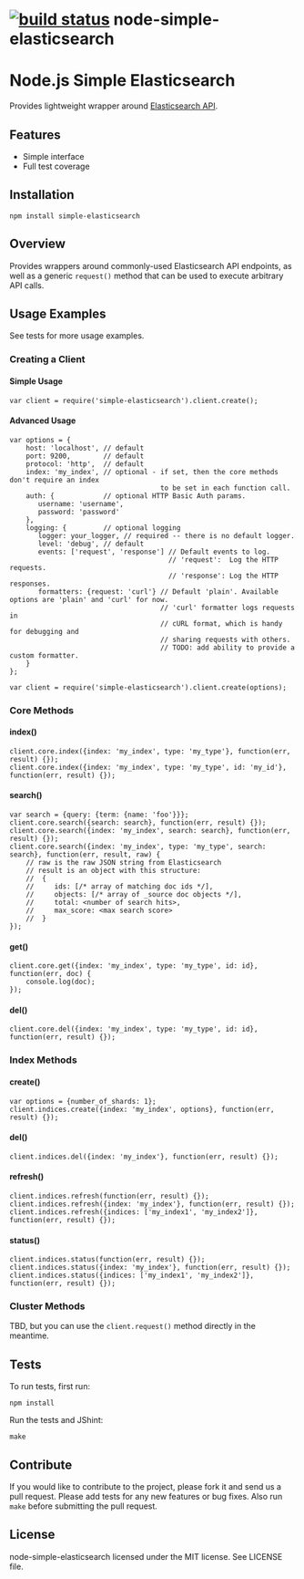 [![build status](https://secure.travis-ci.org/BryanDonovan/node-simple-elasticsearch.png)](http://travis-ci.org/BryanDonovan/node-simple-elasticsearch)
node-simple-elasticsearch
=========================

# Node.js Simple Elasticsearch 

Provides lightweight wrapper around [Elasticsearch API](http://www.elasticsearch.org/).

## Features

* Simple interface 
* Full test coverage 

## Installation

    npm install simple-elasticsearch

## Overview

Provides wrappers around commonly-used Elasticsearch API endpoints, as well as a generic `request()` method that can
be used to execute arbitrary API calls.

## Usage Examples

See tests for more usage examples.

### Creating a Client

#### Simple Usage

    var client = require('simple-elasticsearch').client.create();

#### Advanced Usage

    var options = {
        host: 'localhost', // default
        port: 9200,        // default
        protocol: 'http',  // default
        index: 'my_index', // optional - if set, then the core methods don't require an index
                                         to be set in each function call.
        auth: {            // optional HTTP Basic Auth params.
           username: 'username',
           password: 'password'
        },
        logging: {         // optional logging
           logger: your_logger, // required -- there is no default logger.
           level: 'debug', // default
           events: ['request', 'response'] // Default events to log.
                                           // 'request':  Log the HTTP requests.
                                           // 'response': Log the HTTP responses.
           formatters: {request: 'curl'} // Default 'plain'. Available options are 'plain' and 'curl' for now.
                                         // 'curl' formatter logs requests in
                                         // cURL format, which is handy for debugging and
                                         // sharing requests with others.
                                         // TODO: add ability to provide a custom formatter.
        }
    };

    var client = require('simple-elasticsearch').client.create(options);


### Core Methods

#### index()

    client.core.index({index: 'my_index', type: 'my_type'}, function(err, result) {});
    client.core.index({index: 'my_index', type: 'my_type', id: 'my_id'}, function(err, result) {});

#### search()

    var search = {query: {term: {name: 'foo'}}};
    client.core.search({search: search}, function(err, result) {});
    client.core.search({index: 'my_index', search: search}, function(err, result) {});
    client.core.search({index: 'my_index', type: 'my_type', search: search}, function(err, result, raw) {
        // raw is the raw JSON string from Elasticsearch
        // result is an object with this structure:
        //  {
        //     ids: [/* array of matching doc ids */],
        //     objects: [/* array of _source doc objects */],
        //     total: <number of search hits>,
        //     max_score: <max search score>
        //  }
    });
    
#### get()

    client.core.get({index: 'my_index', type: 'my_type', id: id}, function(err, doc) {
        console.log(doc);
    });


#### del()

    client.core.del({index: 'my_index', type: 'my_type', id: id}, function(err, result) {});

### Index Methods

#### create()

    var options = {number_of_shards: 1};
    client.indices.create({index: 'my_index', options}, function(err, result) {});

#### del()

    client.indices.del({index: 'my_index'}, function(err, result) {});

#### refresh()

    client.indices.refresh(function(err, result) {});
    client.indices.refresh({index: 'my_index'}, function(err, result) {});
    client.indices.refresh({indices: ['my_index1', 'my_index2']}, function(err, result) {});

#### status()

    client.indices.status(function(err, result) {});
    client.indices.status({index: 'my_index'}, function(err, result) {});
    client.indices.status({indices: ['my_index1', 'my_index2']}, function(err, result) {});

### Cluster Methods
TBD, but you can use the ``client.request()`` method directly in the meantime.

## Tests

To run tests, first run:

    npm install

Run the tests and JShint:

    make

## Contribute

If you would like to contribute to the project, please fork it and send us a pull request.  Please add tests
for any new features or bug fixes.  Also run ``make`` before submitting the pull request.


## License

node-simple-elasticsearch licensed under the MIT license. See LICENSE file.
